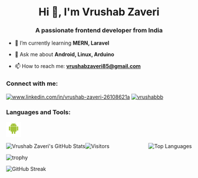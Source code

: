 <h1 align="center">Hi 👋, I'm Vrushab Zaveri</h1>
<h3 align="center">A passionate frontend developer from India</h3>

- 🌱 I’m currently learning **MERN, Laravel**

- 💬 Ask me about **Android, Linux, Arduino**

- 📫 How to reach me: **vrushabzaveri85@gmail.com**

<h3 align="left">Connect with me:</h3>
<p align="left">
  <a href="https://www.linkedin.com/in/vrushabzaveri" target="_blank"><img align="center" src="https://raw.githubusercontent.com/rahuldkjain/github-profile-readme-generator/master/src/images/icons/Social/linked-in-alt.svg" alt="www.linkedin.com/in/vrushab-zaveri-26108621a" height="30" width="40" /></a>
  <a href="https://instagram.com/vrushabbb" target="_blank"><img align="center" src="https://raw.githubusercontent.com/rahuldkjain/github-profile-readme-generator/master/src/images/icons/Social/instagram.svg" alt="vrushabbb" height="30" width="40" /></a>
</p>

<h3 align="left">Languages and Tools:</h3>
<p align="left">
  <a href="https://developer.android.com" target="_blank" rel="noreferrer"><img src="https://raw.githubusercontent.com/devicons/devicon/master/icons/android/android-original-wordmark.svg" alt="android" width="40" height="40"/></a>
  <!-- Include other technologies here -->
</p>

<!-- Display GitHub stats -->
<img align="left" src="https://github-readme-stats.vercel.app/api?username=vrushabzaveri&show_icons=true&theme=radical" alt="Vrushab Zaveri's GitHub Stats" />

<!-- Display top languages -->
<img align="right" src="https://github-readme-stats.vercel.app/api/top-langs/?username=vrushabzaveri&layout=compact&theme=radical" alt="Top Languages" />

<!-- Display visitor count badge -->
![Visitors](https://visitor-badge.glitch.me/badge?page_id=vrushabzaveri.vrushabzaveri)

<!-- Display GitHub trophies -->
![trophy](https://github-profile-trophy.vercel.app/?username=vrushabzaveri)

<!-- Display GitHub streak stats -->
![GitHub Streak](https://github-readme-streak-stats.herokuapp.com/?user=vrushabzaveri)
